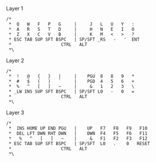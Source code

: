 Layer 1

    /*
     *  Q   W   F   P   G     |     J   L   U   Y   :
     *  A   R   S   T   D     |     H   N   E   I   O
     *  Z   X   C   V   B     |     K   M   <   >   ?
     * ESC TAB SUP SFT BSPC   | SP/SFT _RS   -   '  ENT
     *                   CTRL   ALT
     *\


Layer 2
    
    /*
     *  !   @   {   }   |     |    PGU  8   8   9   *
     *  #   $   (   )   `     |    PGD  4   5   6   +
     *  %   ^   [   ]   ~     |     &   1   2   3   \
     * _LW INS SUP SFT BSPC   | SP/SFT L0   -   0   =
     *                   CTRL   ALT
     *\


Layer 3

    /*
     *  INS HOME UP END PGU   |    UP   F7   F8   F9   F10
     *  DEL LFT DWN RHT DWN   |    DWN  F4   F5   F6   F11
     *   %   ^   [   ]   ~    |     &   F1   F2   F3   F12
     * ESC TAB SUP SFT BSPC   | SP/SFT  L0   .    0   RESET
     *                   CTRL   ALT
     *\
